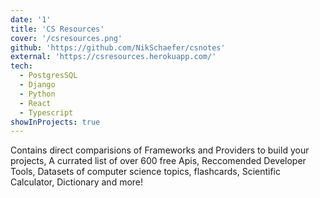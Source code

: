 ```yaml
---
date: '1'
title: 'CS Resources'
cover: '/csresources.png'
github: 'https://github.com/NikSchaefer/csnotes'
external: 'https://csresources.herokuapp.com/'
tech:
  - PostgresSQL
  - Django
  - Python
  - React
  - Typescript
showInProjects: true
---
```


Contains direct comparisions of Frameworks and Providers to build your projects, A currated list of over 600 free Apis, Reccomended Developer Tools, Datasets of computer science topics, flashcards, Scientific Calculator, Dictionary and more!
